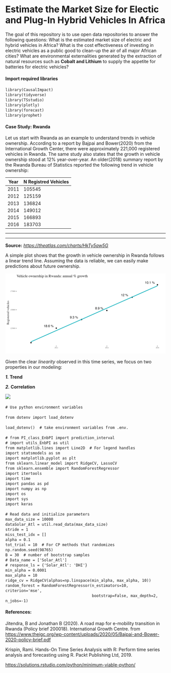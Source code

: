 # Estimate the Market Size for Electic and Plug-In Hybrid Vehicles In Africa
The goal of this repository is to use open data repositories to answer the following questions: What is the estimated market size of electric and hybrid vehicles in Africa? What is the cost effectiveness of investing in electric vehicles as a public good to clean-up the air of all major African cities? What are environmental externalities generated by the extraction of natural resources such as **Cobalt and Lithium** to supply the appetite for batteries for electric vehicles?

#### Import required libraries
```
library(CausalImpact)
library(tidyverse)
library(TSstudio)
library(plotly)
library(forecast)
library(prophet)
```


#### Case Study: Rwanda

Let us start with Rwanda as an example to understand trends in vehicle ownership. According to a report by Bajpai and Bower(2020) from the International Growth Center, there were approximately 221,000 registered vehicles in Rwanda. The same study also states that the growth in vehicle ownership stood at 12% year-over-year. An older(2018) summary report by the Rwanda Bureau of Statistics reported the following trend in vehicle ownership: 

|Year    | N Registred Vehicles 
|---     |--------------------|
|2011    |105545              |
|2012    |125159              |
|2013    |136824              |
|2014    |149012              |
|2015    |166893              |
|2016    |183703              |
-------------------------------
-------------------------------
**Source:** *https://theatlas.com/charts/HkTy5aw5G*

A simple plot shows that the growth in vehicle ownership in Rwanda follows a linear trend line. Assuming the data is reliable, we can easily make predictions about future ownership. 

![](plots/Rwandaauto_ownership_plt.png)

Given the clear *linearity* observed in this time series, we focus on two properties in our modeling: 

**_1._ Trend**

**_2._ Correlation**


![](plots/auto_ownership_trend.png)

```
# Use python environment variables

from dotenv import load_dotenv

load_dotenv()  # take environment variables from .env.

# from PI_class_EnbPI import prediction_interval
# import utils_EnbPI as util
from matplotlib.lines import Line2D  # For legend handles
import statsmodels as sm
import matplotlib.pyplot as plt
from sklearn.linear_model import RidgeCV, LassoCV
from sklearn.ensemble import RandomForestRegressor
import itertools
import time
import pandas as pd
import numpy as np
import os
import sys
import keras

# Read data and initialize parameters
max_data_size = 10000
dataSolar_Atl = util.read_data(max_data_size)
stride = 1
miss_test_idx = []
alpha = 0.1
tot_trial = 10  # For CP methods that randomizes
np.random.seed(98765)
B = 30  # number of bootstrap samples
# Data_name = ['Solar_Atl']
# response_ls = {'Solar_Atl': 'DHI'}
min_alpha = 0.0001
max_alpha = 10
ridge_cv = RidgeCV(alphas=np.linspace(min_alpha, max_alpha, 10))
random_forest = RandomForestRegressor(n_estimators=10, criterion='mse',
                                      bootstrap=False, max_depth=2, n_jobs=-1)
```


#### References: 

Jitendra, B and Jonathan B (2020). A road map for e-mobility transition in Rwanda
  (Policy brief 200018). International Growth Centre. from
  https://www.theigc.org/wp-content/uploads/2020/05/Bajpai-and-Bower-2020-policy-brief.pdf 
  
Krispin, Rami. Hands-On Time Series Analysis with R: Perform time series analysis and forecasting using R. Packt Publishing Ltd, 2019.


https://solutions.rstudio.com/python/minimum-viable-python/


